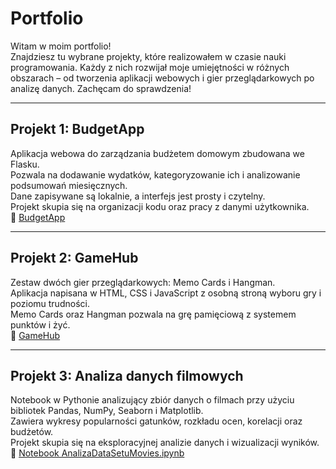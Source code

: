 # Portfolio

Witam w moim portfolio!  
Znajdziesz tu wybrane projekty, które realizowałem w czasie nauki programowania. Każdy z nich rozwijał moje umiejętności w różnych obszarach – od tworzenia aplikacji webowych i gier przeglądarkowych po analizę danych. Zachęcam do sprawdzenia!

---

## Projekt 1: BudgetApp

Aplikacja webowa do zarządzania budżetem domowym zbudowana we Flasku.  
Pozwala na dodawanie wydatków, kategoryzowanie ich i analizowanie podsumowań miesięcznych.  
Dane zapisywane są lokalnie, a interfejs jest prosty i czytelny.  
Projekt skupia się na organizacji kodu oraz pracy z danymi użytkownika.  
🔗 [BudgetApp](https://github.com/FranekChabr/Portfolio/tree/main/BudgetApp)

---

## Projekt 2: GameHub

Zestaw dwóch gier przeglądarkowych: Memo Cards i Hangman.  
Aplikacja napisana w HTML, CSS i JavaScript z osobną stroną wyboru gry i poziomu trudności.  
Memo Cards oraz Hangman pozwala na grę pamięciową z systemem punktów i żyć.<br>
🔗 [GameHub](https://github.com/FranekChabr/Portfolio/tree/main/Gamehub)

---

## Projekt 3: Analiza danych filmowych

Notebook w Pythonie analizujący zbiór danych o filmach przy użyciu bibliotek Pandas, NumPy, Seaborn i Matplotlib.  
Zawiera wykresy popularności gatunków, rozkładu ocen, korelacji oraz budżetów.  
Projekt skupia się na eksploracyjnej analizie danych i wizualizacji wyników.  
🔗 [Notebook AnalizaDataSetuMovies.ipynb](https://github.com/FranekChabr/Portfolio/blob/main/AnalizaDataSetuMovies.ipynb)

